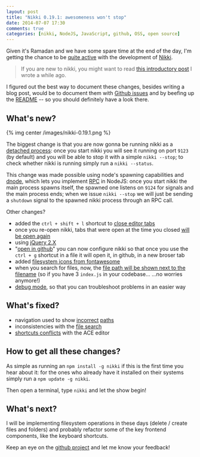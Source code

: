 ```yaml
---
layout: post
title: "Nikki 0.19.1: awesomeness won't stop"
date: 2014-07-07 17:30
comments: true
categories: [nikki, NodeJS, JavaScript, github, OSS, open source]
---
```


Given it's Ramadan and we have some spare time at the
end of the day, I'm getting the chance to be
[quite active](https://github.com/odino/nikki/commits/master)
with the development of [Nikki](https://github.com/odino/nikki).

<!-- more -->

> If you are new to nikki, you might want to read
> [this introductory post](/last-weekend-i-wrote-an-ide-in-javascript/) I wrote a while ago.

I figured out the best way to document these changes, besides
writing a blog post, would be to document them with
[Github issues](https://github.com/odino/nikki/issues?direction=desc&page=1&sort=updated&state=closed)
and by beefing up the [README](https://github.com/odino/nikki/) -- so 
you should definitely have a look there.

## What's new?

{% img center /images/nikki-0.19.1.png %}

The biggest change is that you are now gonna be running nikki
as a [detached process](https://github.com/odino/nikki/commit/efecd05ab8a02406d63011e465850f2931ecef07):
once you start nikki you will see it running on port `9123` (by default)
and you will be able to stop it with a simple `nikki --stop`; to
check whether nikki is running simply run a `nikki --status`.

This change was made possible using node's spawning capabilities
and [dnode](https://github.com/substack/dnode), which lets you
implement [RPC](http://en.wikipedia.org/wiki/Remote_procedure_call)
in NodeJS: once you start nikki the main process spawns itself,
the spawned one listens on `9124` for signals and the main process
ends; when we issue `nikki --stop` we will just be sending a
`shutdown` signal to the spawned nikki
process through an RPC call.

Other changes?

* added the `ctrl + shift + l` shortcut to [close editor tabs](https://github.com/odino/nikki/commit/40899aaeecb70c02c1c1a00e566335d190508c2f)
* once you re-open nikki, tabs that were open at the time you closed [will be open again](https://github.com/odino/nikki/commit/daa95c0efd3022b744016830e2f7995cea138a52)
* using [jQuery 2.X](https://github.com/odino/nikki/commit/7e2f2baec4eb2aec7ba2980de2a82d8ab2b1bff5)
* "[open in github](https://github.com/odino/nikki/commit/1a3fd2605ed6f325409fd8d489bd624a72d8a7af)" you can now configure nikki so that
once you use the `ctrl + g` shortcut in a file it will open it, in github, in a new broser tab
* added [filesystem icons from fontawesome](https://github.com/odino/nikki/commit/46e5c1881b6ca331b64cc470086f7af7936af69e)
* when you search for files, now, the [file path will be shown next to the filename](https://github.com/odino/nikki/commit/649106f5d491165b3e1c982cbb76e9967cb81c0d) (so if you have 3 `index.js` in your codebase...   ...no worries anymore!)
* [debug mode](https://github.com/odino/nikki/commit/7db31f927b3027dfa1408e2af84b6806a6b91d12), so that you can troubleshoot problems in an easier way

## What's fixed?

* navigation used to show [incorrect](https://github.com/odino/nikki/commit/d829129992e5e42eed54f7f13492254f3b3df08d) [paths](https://github.com/odino/nikki/commit/b463eab67816c8fa1c02d30af019e2a9628be458)
* inconsistencies with the [file search](https://github.com/odino/nikki/commit/4450b27ea477f119b3d7a32a27a37606687ccae0)
* [shortcuts conflicts](https://github.com/odino/nikki/commit/041397e71198599cc6c4a2ec06a706aff0c72623) with the ACE editor

## How to get all these changes?

As simple as running an `npm install -g nikki` if this is the first time
you hear about it: for the ones who already have it installed on their
systems simply run a `npm update -g nikki`.

Then open a terminal, type `nikki` and let the show begin!

## What's next?

I will be implementing filesystem operations in these days (delete / create
files and folders) and probably refactor some of the key frontend components, like
the keyboard shortcuts.

Keep an eye on the [github project](https://github.com/odino/nikki) and let me know your feedback!
